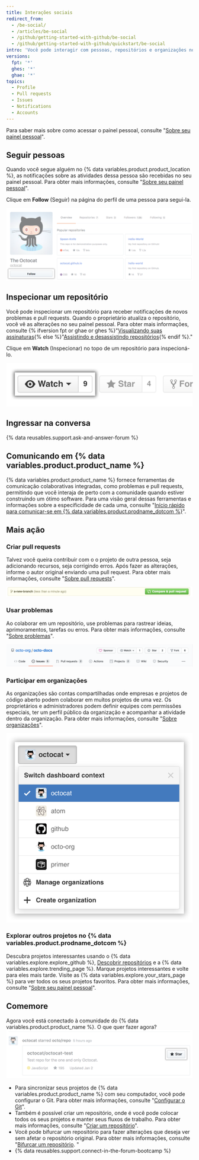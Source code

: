 ```yaml
---
title: Interações sociais
redirect_from:
  - /be-social/
  - /articles/be-social
  - /github/getting-started-with-github/be-social
  - /github/getting-started-with-github/quickstart/be-social
intro: 'Você pode interagir com pessoas, repositórios e organizações no {% data variables.product.prodname_dotcom %}. Veja em seu painel pessoal no que as outras pessoas estão trabalhando e com quem estão se conectando.'
versions:
  fpt: '*'
  ghes: '*'
  ghae: '*'
topics:
  - Profile
  - Pull requests
  - Issues
  - Notifications
  - Accounts
---
```


Para saber mais sobre como acessar o painel pessoal, consulte "[Sobre seu painel pessoal](/articles/about-your-personal-dashboard)".

## Seguir pessoas

Quando você segue alguém no {% data variables.product.product_location %}, as notificações sobre as atividades dessa pessoa são recebidas no seu painel pessoal. Para obter mais informações, consulte "[Sobre seu painel pessoal](/articles/about-your-personal-dashboard)".

Clique em **Follow** (Seguir) na página do perfil de uma pessoa para segui-la.

![Botão Follow user (Seguir usuário)](/assets/images/help/profile/follow-user-button.png)

## Inspecionar um repositório

Você pode inspecionar um repositório para receber notificações de novos problemas e pull requests. Quando o proprietário atualiza o repositório, você vê as alterações no seu painel pessoal. Para obter mais informações, consulte {% ifversion fpt or ghae or ghes %}"[Visualizando suas assinaturas](/github/managing-subscriptions-and-notifications-on-github/viewing-your-subscriptions){% else %}"[Assistindo e desassistindo repositórios](/github/receiving-notifications-about-activity-on-github/watching-and-unwatching-repositories){% endif %}."

Clique em **Watch** (Inspecionar) no topo de um repositório para inspecioná-lo.

![Botão Watch repository (Inspecionar repositório)](/assets/images/help/repository/repo-actions-watch.png)

## Ingressar na conversa

{% data reusables.support.ask-and-answer-forum %}

## Comunicando em {% data variables.product.product_name %}

{% data variables.product.product_name %} fornece ferramentas de comunicação colaborativas integradas, como problemas e pull requests, permitindo que você interaja de perto com a comunidade quando estiver construindo um ótimo software. Para uma visão geral dessas ferramentas e informações sobre a especificidade de cada uma, consulte "[Início rápido para comunicar-se em {% data variables.product.prodname_dotcom %}](/github/collaborating-with-issues-and-pull-requests/quickstart-for-communicating-on-github)".

## Mais ação

### Criar pull requests

 Talvez você queira contribuir com o o projeto de outra pessoa, seja adicionando recursos, seja corrigindo erros. Após fazer as alterações, informe o autor original enviando uma pull request. Para obter mais informações, consulte "[Sobre pull requests](/articles/about-pull-requests)".

 ![Botão Pull request](/assets/images/help/repository/repo-actions-pullrequest.png)

### Usar problemas

Ao colaborar em um repositório, use problemas para rastrear ideias, aprimoramentos, tarefas ou erros. Para obter mais informações, consulte "[Sobre problemas](/articles/about-issues/)".

![Botão Issues (Problemas)](/assets/images/help/repository/repo-tabs-issues.png)

### Participar em organizações

As organizações são contas compartilhadas onde empresas e projetos de código aberto podem colaborar em muitos projetos de uma vez. Os proprietários e administradores podem definir equipes com permissões especiais, ter um perfil público da organização e acompanhar a atividade dentro da organização. Para obter mais informações, consulte "[Sobre organizações](/articles/about-organizations/)".

![Menu suspenso de alternância de contexto da conta](/assets/images/help/overview/dashboard-contextswitcher.png)

### Explorar outros projetos no {% data variables.product.prodname_dotcom %}

Descubra projetos interessantes usando o {% data variables.explore.explore_github %}, [Descobrir repositórios](https://github.com/explore) e a {% data variables.explore.trending_page %}. Marque projetos interessantes e volte para eles mais tarde. Visite as {% data variables.explore.your_stars_page %} para ver todos os seus projetos favoritos.  Para obter mais informações, consulte "[Sobre seu painel pessoal](/articles/about-your-personal-dashboard/)".

## Comemore

Agora você está conectado à comunidade do {% data variables.product.product_name %}. O que quer fazer agora? ![Marcar um projeto com estrela](/assets/images/help/stars/star-a-project.png)


- Para sincronizar seus projetos de {% data variables.product.product_name %} com seu computador, você pode configurar o Git. Para obter mais informações, consulte "[Configurar o Git](/articles/set-up-git)".
- Também é possível criar um repositório, onde é você pode colocar todos os seus projetos e manter seus fluxos de trabalho. Para obter mais informações, consulte "[Criar um repositório](/articles/create-a-repo)".
- Você pode bifurcar um repositório para fazer alterações que deseja ver sem afetar o repositório original. Para obter mais informações, consulte "[Bifurcar um repositório](/articles/fork-a-repo). "
- {% data reusables.support.connect-in-the-forum-bootcamp %}
